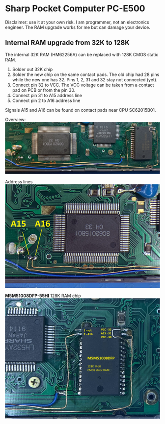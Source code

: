 # Sharp Pocket Computer PC-E500

Disclaimer: use it at your own risk. I am programmer, not an electronics engineer. The RAM upgrade works for me but can damage your device.

## Internal RAM upgrade from 32K to 128K

The internal 32K RAM (HM62256A) can be replaced with 128K CMOS static RAM.

1. Solder out 32K chip
2. Solder the new chip on the same contact pads. The old chip had 28 pins while the new one has 32. Pins 1, 2, 31 and 32 stay not connected (yet).
3. Connect pin 32 to VCC. The VCC voltage can be taken from a contact pad on PCB or from the pin 30.
4. Connect pin 31 to A15 address line
5. Connect pin 2 to A16 address line

Signals A15 and A16 can be found on contact pads near CPU SC62015B01.

Overview:
![Overview](./_img/ram-upgrade.jpg?raw=true)

Address lines
![Address lines](./_img/address-pads.jpg?raw=true)

**M5M51008DFP-55HI** 128K RAM chip
![Address lines](./_img/ram-chip.jpg?raw=true)

